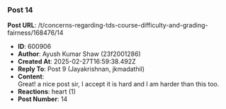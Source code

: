 ### Post 14
**Post URL**: /t/concerns-regarding-tds-course-difficulty-and-grading-fairness/168476/14
- **ID**: 600906
- **Author**: Ayush Kumar Shaw  (23f2001286)
- **Created At**: 2025-02-27T16:59:38.492Z
- **Reply To**: Post 9 (Jayakrishnan, jkmadathil)
- **Content**:  
  Great! a nice post sir, I accept it is hard and I am harder than this too.
- **Reactions**: heart (1)
- **Post Number**: 14

